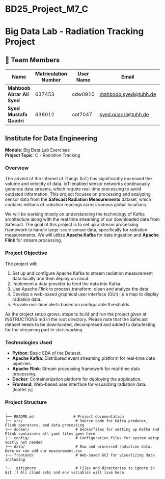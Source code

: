 # BD25_Project_M7_C
# Big Data Lab - Radiation Tracking Project

## 👥 Team Members

| Name                        | Matriculation Number | User Name |Email                        | Role                     |
|-----------------------------|----------------------|-----------|------------------|--------------------------|
| **Mahboob Abrar Ali Syed**   | 637453               | cdw0910         |[mahboob.syed@tuhh.de](mailto:mahboob.syed@tuhh.de) | Team Coordinator         |
| **Syed Mustafa Quadri**      | 638012               | cot7047            |[syed.quadri@tuhh.de](mailto:syed.quadri@tuhh.de)       |                          |




## Institute for Data Engineering
**Module**: Big Data Lab Exercises  
**Project Topic**: C - Radiation Tracking

### Overview

The advent of the Internet of Things (IoT) has significantly increased the volume and velocity of data. IoT-enabled sensor networks continuously generate data streams, which require real-time processing to avoid outdated information. This project focuses on processing and analyzing sensor data from the **Safecast Radiation Measurements** dataset, which contains millions of radiation readings across various global locations.


We will be working mostly on understanding the technology of Kafka architecture along with the real time streaming of our downloaded data from Safecast.
The goal of this project is to set up a stream processing framework to handle large-scale sensor data, specifically for radiation measurements. We will utilize **Apache Kafka** for data ingestion and **Apache Flink** for stream processing. 

### Project Objective

The project will:
1. Set up and configure Apache Kafka to stream radiation measurement data locally and then deploy on cloud
2. Implement a data provider to feed the data into Kafka.
3. Use Apache Flink to process,transform, clean and analyze the data 
4. Develop a web-based graphical user interface (GUI) i.e a map to display radiation data.
5. Provide real-time alerts based on configurable thresholds.

As the project setup grows, steps to build and run the project given at INSTRUCTIONS.md in the root directory.
Please note that the Safecast dataset needs to be downloaded, decompresed and added to data/testing for the streaming part to start working.

### Technologies Used

- **Python**: Basic EDA of the Dataset.
- **Apache Kafka**: Distributed event streaming platform for real-time data pipelines.
- **Apache Flink**: Stream processing framework for real-time data processing.
- **Docker**: Containerization platform for deploying the application.
- **Frontend**: Web-based user interface for visualizing radiation data. [leaflet.js]

### Project Structure

```plaintext
.
├── README.md                  # Project documentation
├── src/                        # Source code for Kafka producer, Flink operators, and data processing
├── docker/                     # Dockerfiles for setting up Kafka and Flink containers all yaml files goes here
├── config/                     # Configuration files for system setup mostly not needed 
├── data/                       # Raw and processed radiation data. Here we can add our measurement.csv
├── frontend/                   # Web-based GUI for visualizing data including

└── .gitignore                  # Files and directories to ignore in Git :) All cloud sshs and env variables will live here.
